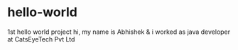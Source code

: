 # hello-world
1st hello world project
hi, my name is Abhishek & i worked as java developer at CatsEyeTech Pvt Ltd

